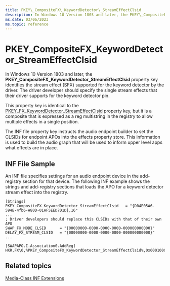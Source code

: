 ```yaml
---
title: PKEY\_CompositeFX\_KeywordDetector\_StreamEffectClsid
description: In Windows 10 Version 1803 and later, the PKEY\_CompositeFX\_KeywordDetector\_StreamEffectClsid property key identifies the stream effect (SFX) supported for the keyword detector by the driver.
ms.date: 03/06/2023
ms.topic: reference
---
```


# PKEY\_CompositeFX\_KeywordDetector\_StreamEffectClsid

In Windows 10 Version 1803 and later, the **PKEY\_CompositeFX\_KeywordDetector\_StreamEffectClsid** property key identifies the stream effect (SFX) supported for the keyword detector by the driver. The driver developer should specify the single stream effects that their driver supports for the keyword detector pin.

This property key is identical to the [PKEY\_FX\_KeywordDetector\_StreamEffectClsid](pkey-fx-keyworddetector-streameffectclsid.md) property key, but it is a composite that is expressed as a reg multistring in the registry to allow multiple effects in a single position. 

The INF file property key instructs the audio endpoint builder to set the CLSIDs for endpoint APOs into the effects property store. This information is used to build the audio graph that will be used to inform upper level apps what effects are in place.


## <span id="INF_File_Sample"></span><span id="inf_file_sample"></span><span id="INF_FILE_SAMPLE"></span>INF File Sample

An INF file specifies settings for an audio endpoint device in the add-registry section for that device. The following INF example shows the strings and add-registry sections that loads the APO for a keyword detector stream effect into the registry.

```inf
[Strings]
PKEY_CompositeFX_KeywordDetector_StreamEffectClsid   = "{D04E05A6-594B-4fb6-A80D-01AF5EED7D1D},16"
...
; Driver developers should replace this CLSIDs with that of their own APO
SWAP_FX_MODE_CLSID      = "{00000000-0000-0000-0000-000000000000}"
DELAY_FX_STREAM_CLSID   = "{00000000-0000-0000-0000-000000000000}"
...
 
[SWAPAPO.I.Association0.AddReg]
HKR,FX\0,%PKEY_CompositeFX_KeywordDetector_StreamEffectClsid%,0x00010000,%SWAP_FX_MODE_CLSID%,%DELAY_FX_MODE_CLSID%

```

## Related topics


[Media-Class INF Extensions](media-class-inf-extensions.md)

 

 






